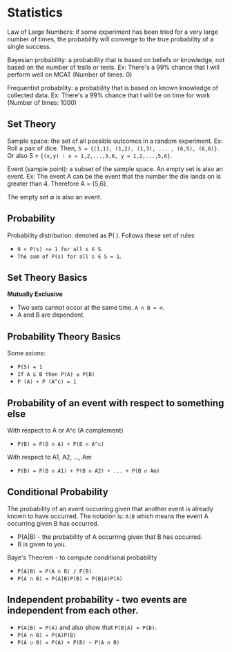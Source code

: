 # Statistics

Law of Large Numbers: if some experiment has been tried for a very large number of times,
the probability will converge to the true probability of a single success.

Bayesian probability: a probability that is based on beliefs or knowledge, not based on
the number of trails or tests.
Ex: There's a 99% chance that I will perform well on MCAT (Number of times: 0)

Frequentist probability: a probability that is based on known knowledge of collected data.
Ex: There's a 99% chance that I will be on time for work (Number of times: 1000)

## Set Theory

Sample space: the set of all possible outcomes in a random experiment.
Ex: Roll a pair of dice. Then, `S = {(1,1), (1,2), (1,3), ... , (6,5), (6,6)}`.
Or also S = `{(x,y) : x = 1,2,...,5,6, y = 1,2,...,5,6}`.

Event (sample point): a subset of the sample space. An empty set is also an event.
Ex: The event A can be the event that the number the die lands on is greater than 4. Therefore A = {5,6}.

The empty set ∅ is also an event.

## Probability

Probability distribution: denoted as P( ). Follows these set of rules
* `0 < P(s) <= 1 for all s ∈ S`.
* `The sum of P(s) for all s ∈ S = 1`.

## Set Theory Basics

**Mutually Exclusive**
* Two sets cannot occur at the same time. `A ∩ B = ∅`.
* A and B are dependent.

## Probability Theory Basics

Some axions:
* `P(S) = 1`
* `If A ⊆ B then P(A) ≤ P(B)`
* `P (A) + P (A^c) = 1`

## Probability of an event with respect to something else

With respect to A or A^c (A complement)
* `P(B) = P(B ∩ A) + P(B ∩ A^c)`

With respect to A1, A2, ..., Am
* `P(B) = P(B ∩ A1) + P(B ∩ A2) + ... + P(B ∩ Am)`

## Conditional Probability

The probability of an event occurring given that another event is already known to have occurred.
The notation is: `A|B` which means the event A occurring given B has occurred.

* P(A|B) - the probability of A occurring given that B has occurred.
* B is given to you.

Baye's Theorem - to compute conditional probability
* `P(A|B) = P(A ∩ B) / P(B)`
* `P(A ∩ B) = P(A|B)P(B) = P(B|A)P(A)`

## Independent probability - two events are independent from each other.
* `P(A|B) = P(A)` and also show that `P(B|A) = P(B)`.
* `P(A ∩ B) = P(A)P(B)`
* `P(A ∪ B) = P(A) + P(B) − P(A ∩ B)`
